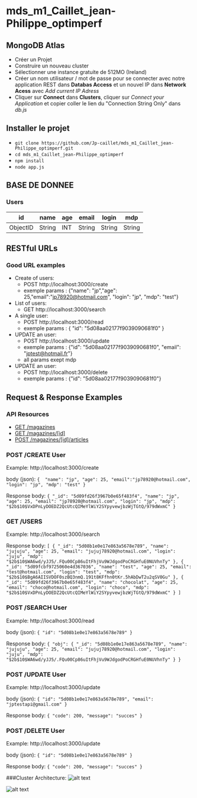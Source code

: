 # mds_m1_Caillet_jean-Philippe_optimperf

## MongoDB Atlas
- Créer un Projet
- Construire un nouveau cluster
- Sélectionner une instance gratuite de 512MO (Ireland)
- Créer un nom utilisateur / mot de passe pour se connecter avec notre application REST dans **Databas Access** et un nouvel IP dans **Network Acess** avec *Add current IP Adress*
- Cliquer sur **Connect** dans **Clusters**, cliquer sur *Connect your Application* et copier coller le lien du "Connection String Only" dans *db.js*



## Installer le projet
- `git clone https://github.com/Jp-caillet/mds_m1_Caillet_jean-Philippe_optimperf.git`
- `cd mds_m1_Caillet_jean-Philippe_optimperf`
- `npm install`
- `node app.js`


## BASE DE DONNEE

### Users 

| id       | name     | age   | email  | login  | mdp    |
| -------- | -------- | ----- | ------ | ------ | ------ |
| ObjectID | String   | INT   | String | String | String |

## RESTful URLs

### Good URL examples
* Create of users:
    * POST http://localhost:3000/create
    * exemple params : {"name": "jp","age": 25,"email":"jp78920@hotmail.com", "login": "jp", "mdp": "test"}
* List of users:
    * GET http://localhost:3000/search
* A single user:
    * POST http://localhost:3000/read
    * exemple params : { "id": "5d08aa02177f9039090681f0" }
* UPDATE an user:
    * POST http://localhost:3000/update
    * exemple params : {"id": "5d08aa02177f9039090681f0", "email": "jptest@hotmail.fr"}
    * all params exept mdp
* UPDATE an user:
    * POST http://localhost:3000/delete
    * exemple params : {"id": "5d08aa02177f9039090681f0"}


## Request & Response Examples

### API Resources

  - [GET /magazines](#get-magazines)
  - [GET /magazines/[id]](#get-magazinesid)
  - [POST /magazines/[id]/articles](#post-magazinesidarticles)

### POST /CREATE User

Example: http://localhost:3000/create

body (json):
``
{ 
	"name": "jp",
	"age": 25,
	"email":"jp78920@hotmail.com", 
	"login": "jp",
	"mdp": "test"
}
``


Response body:
``
{
    "_id": "5d09fd26f3967b0e65f483f4",
    "name": "jp",
    "age": 25,
    "email": "jp78920@hotmail.com",
    "login": "jp",
    "mdp": "$2b$10$VxDPnLyDOEDZ2QcUtcQIMeYlWiY2SYpyvewjbzWjTGtQ/979dWxmC"
}
``


### GET /USERS

Example: http://localhost:3000/search

Response body:
``
[
    {
        "_id": "5d08b1e0e17e863a5678e789",
        "name": "jujuju",
        "age": 25,
        "email": "jujuj78920@hotmail.com",
        "login": "juju",
        "mdp": "$2b$10$WA6wd/yJJ5/.FQu00Cp86uItFhjVu9WJdgodPoCRGHfuE0NUVhnTy"
    },
    {
        "_id": "5d09fcbf9725060e4d367036",
        "name": "test",
        "age": 25,
        "email": "test@hotmail.com",
        "login": "test",
        "mdp": "$2b$10$BgA6AIISVDOF0szBQ3nmQ.191t8KFfhn0tKr.5hAbDwT2u2qSV0Gu"
    },
    {
        "_id": "5d09fd26f3967b0e65f483f4",
        "name": "chocolat",
        "age": 25,
        "email": "choco@hotmail.com",
        "login": "choco",
        "mdp": "$2b$10$VxDPnLyDOEDZ2QcUtcQIMeYlWiY2SYpyvewjbzWjTGtQ/979dWxmC"
    }
]
``

### POST /SEARCH User

Example: http://localhost:3000/read

body (json):
``
{
	"id": "5d08b1e0e17e863a5678e789"
}
``


Response body:
``
{
    "obj": {
        "_id": "5d08b1e0e17e863a5678e789",
        "name": "jujuju",
        "age": 25,
        "email": "jujuj78920@hotmail.com",
        "login": "juju",
        "mdp": "$2b$10$WA6wd/yJJ5/.FQu00Cp86uItFhjVu9WJdgodPoCRGHfuE0NUVhnTy"
    }
}
``


### POST /UPDATE User

Example: http://localhost:3000/update

body (json):
``
{
	"id": "5d08b1e0e17e863a5678e789",
	"email": "jptestapi@gmail.com"
}
``


Response body:
``
{
    "code": 200,
    "message": "succes"
}
``

### POST /DELETE User

Example: http://localhost:3000/update

body (json):
``
{
	"id": "5d08b1e0e17e863a5678e789"
}
``


Response body:
``
{
    "code": 200,
    "message": "succes"
}
``


###Cluster Architecture:
![alt text](https://www.linode.com/docs/databases/mongodb/build-database-clusters-with-mongodb/mongodb-cluster-diagram.png)

![alt text](https://severalnines.com/sites/default/files/api_arch.png)